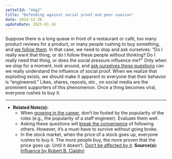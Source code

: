 ```yaml
---
zettelId: "44g2"
title: "Defending against social proof and peer-suasion"
date: 2024-12-26
updateDate: 2025-01-16
---
```



Suppose there is a long queue in front of a restaurant or café, too many product reviews for a product, or many people rushing to buy something, and [we follow them](/notes/20d/). In that case, we need to stop and ask ourselves: “Do I really want that thing, or do I follow these people without thinking? Do I really need that thing, or does the social pressure influence me?” Only when we stop for a moment, look around, and [ask ourselves these questions](/notes/46/) can we really understand the influence of social proof. When we realize that exploiting exists, we should make it apparent to everyone that their behavior is “engineered.” Likes, shares, reposts, etc., on social media are the prominent supporters of this phenomenon. Once a thing becomes viral, everyone rushes to buy it.

---

- **Related Note(s):**
  - When [growing in the career](/notes/8/), don’t be fooled by the popularity of the roles (e.g., the popularity of a staff engineer). Evaluate them well.
  - Asking these questions will [break the convenience](/notes/67/) of following others. However, it’s a must-have to survive without going broke.
  - In the stock market, when the price of a stock goes up, everyone rushes to buy it. The more people buy, the more proven that the price goes up. Until it doesn’t. [Don’t be affected by it](/notes/80/).
**Source(s):** [Influence by Robert B. Cialdini](/books/influence-book-review-summary-and-notes/)
